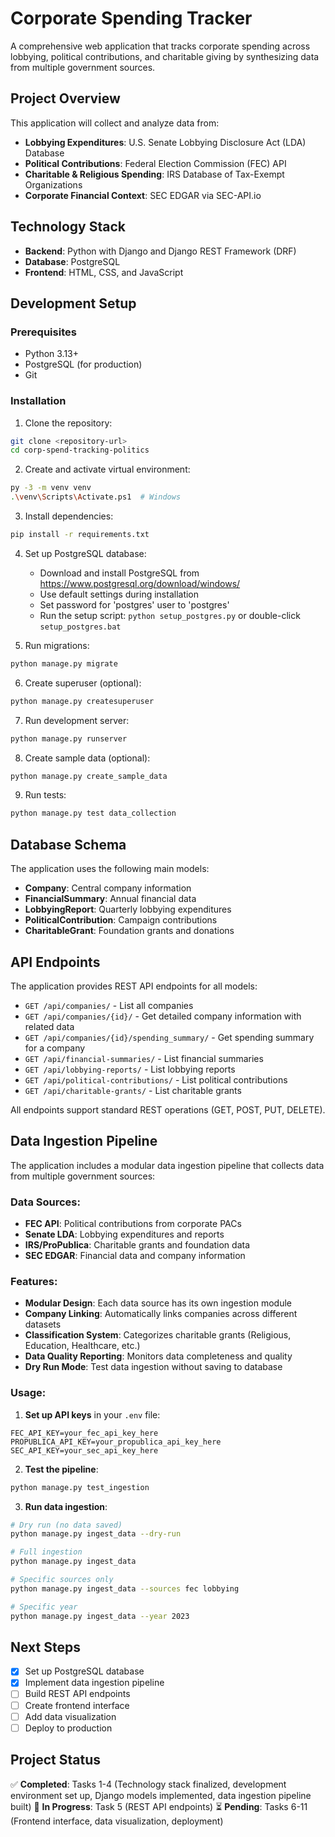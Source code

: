 # Corporate Spending Tracker

A comprehensive web application that tracks corporate spending across lobbying, political contributions, and charitable giving by synthesizing data from multiple government sources.

## Project Overview

This application will collect and analyze data from:
- **Lobbying Expenditures**: U.S. Senate Lobbying Disclosure Act (LDA) Database
- **Political Contributions**: Federal Election Commission (FEC) API
- **Charitable & Religious Spending**: IRS Database of Tax-Exempt Organizations
- **Corporate Financial Context**: SEC EDGAR via SEC-API.io

## Technology Stack

- **Backend**: Python with Django and Django REST Framework (DRF)
- **Database**: PostgreSQL
- **Frontend**: HTML, CSS, and JavaScript

## Development Setup

### Prerequisites
- Python 3.13+
- PostgreSQL (for production)
- Git

### Installation

1. Clone the repository:
```bash
git clone <repository-url>
cd corp-spend-tracking-politics
```

2. Create and activate virtual environment:
```bash
py -3 -m venv venv
.\venv\Scripts\Activate.ps1  # Windows
```

3. Install dependencies:
```bash
pip install -r requirements.txt
```

4. Set up PostgreSQL database:
   - Download and install PostgreSQL from https://www.postgresql.org/download/windows/
   - Use default settings during installation
   - Set password for 'postgres' user to 'postgres'
   - Run the setup script: `python setup_postgres.py` or double-click `setup_postgres.bat`

5. Run migrations:
```bash
python manage.py migrate
```

6. Create superuser (optional):
```bash
python manage.py createsuperuser
```

7. Run development server:
```bash
python manage.py runserver
```

8. Create sample data (optional):
```bash
python manage.py create_sample_data
```

9. Run tests:
```bash
python manage.py test data_collection
```

## Database Schema

The application uses the following main models:
- **Company**: Central company information
- **FinancialSummary**: Annual financial data
- **LobbyingReport**: Quarterly lobbying expenditures
- **PoliticalContribution**: Campaign contributions
- **CharitableGrant**: Foundation grants and donations

## API Endpoints

The application provides REST API endpoints for all models:

- `GET /api/companies/` - List all companies
- `GET /api/companies/{id}/` - Get detailed company information with related data
- `GET /api/companies/{id}/spending_summary/` - Get spending summary for a company
- `GET /api/financial-summaries/` - List financial summaries
- `GET /api/lobbying-reports/` - List lobbying reports
- `GET /api/political-contributions/` - List political contributions
- `GET /api/charitable-grants/` - List charitable grants

All endpoints support standard REST operations (GET, POST, PUT, DELETE).

## Data Ingestion Pipeline

The application includes a modular data ingestion pipeline that collects data from multiple government sources:

### **Data Sources:**
- **FEC API**: Political contributions from corporate PACs
- **Senate LDA**: Lobbying expenditures and reports
- **IRS/ProPublica**: Charitable grants and foundation data
- **SEC EDGAR**: Financial data and company information

### **Features:**
- **Modular Design**: Each data source has its own ingestion module
- **Company Linking**: Automatically links companies across different datasets
- **Classification System**: Categorizes charitable grants (Religious, Education, Healthcare, etc.)
- **Data Quality Reporting**: Monitors data completeness and quality
- **Dry Run Mode**: Test data ingestion without saving to database

### **Usage:**

1. **Set up API keys** in your `.env` file:
```
FEC_API_KEY=your_fec_api_key_here
PROPUBLICA_API_KEY=your_propublica_api_key_here
SEC_API_KEY=your_sec_api_key_here
```

2. **Test the pipeline**:
```bash
python manage.py test_ingestion
```

3. **Run data ingestion**:
```bash
# Dry run (no data saved)
python manage.py ingest_data --dry-run

# Full ingestion
python manage.py ingest_data

# Specific sources only
python manage.py ingest_data --sources fec lobbying

# Specific year
python manage.py ingest_data --year 2023
```

## Next Steps

- [x] Set up PostgreSQL database
- [x] Implement data ingestion pipeline
- [ ] Build REST API endpoints
- [ ] Create frontend interface
- [ ] Add data visualization
- [ ] Deploy to production

## Project Status

✅ **Completed**: Tasks 1-4 (Technology stack finalized, development environment set up, Django models implemented, data ingestion pipeline built)
🔄 **In Progress**: Task 5 (REST API endpoints)
⏳ **Pending**: Tasks 6-11 (Frontend interface, data visualization, deployment)
